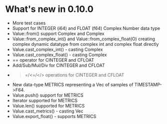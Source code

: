 # What's new in 0.10.0

* More test cases
* Support for INTEGER (i64) and FLOAT (f64) Complex Number data type
* Value::from() support Complex<i64> and Complex<f64>
* Value::from_complex_int() and Value::from_complex_float(O) creating complex dynamic datatype from complex int and complex float directly
* Value.cast_complex_int() - casting Complex<i64>
* Value.cast_complex_float() - casting Complex<f64>
* == operator for CINTEGER and CFLOAT
* Add/Sub/Mul/Div for CINTEGER and CFLOAT
* >=/<=/</> operations for CINTEGER and CFLOAT
* New data-type METRICS representing a Vec of samples of TIMESTAMP->F64.
* Value.push() support for METRICS
* Iterator supported for METRICS
* Value.len() supported for METRICS
* Value.cast_metrics() - casting Vec<Metric>
* Value.export_float() - supports METRICS
